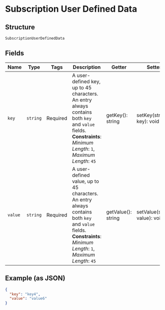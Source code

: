 
# Subscription User Defined Data

## Structure

`SubscriptionUserDefinedData`

## Fields

| Name | Type | Tags | Description | Getter | Setter |
|  --- | --- | --- | --- | --- | --- |
| `key` | `string` | Required | A user-defined key, up to 45 characters. An entry always contains both `key` and `value` fields.<br>**Constraints**: *Minimum Length*: `1`, *Maximum Length*: `45` | getKey(): string | setKey(string key): void |
| `value` | `string` | Required | A user-defined value, up to 45 characters. An entry always contains both `key` and `value` fields.<br>**Constraints**: *Minimum Length*: `1`, *Maximum Length*: `45` | getValue(): string | setValue(string value): void |

## Example (as JSON)

```json
{
  "key": "key4",
  "value": "value6"
}
```

